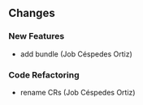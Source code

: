 ## Changes

### New Features

* add bundle (Job Céspedes Ortiz)

### Code Refactoring

* rename CRs (Job Céspedes Ortiz)
